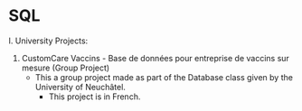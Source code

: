 # SQL

I. University Projects:
  1. CustomCare Vaccins - Base de données pour entreprise de vaccins sur mesure (Group Project)
     - This a group project made as part of the Database class given by the University of Neuchâtel.
       - This project is in French.   

